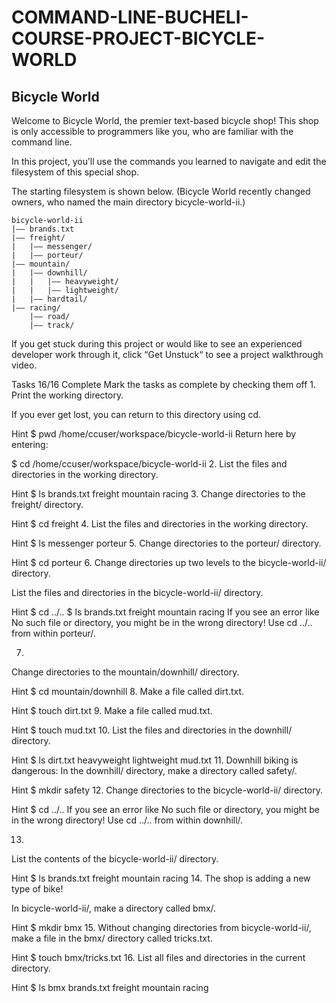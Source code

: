 # COMMAND-LINE-BUCHELI-COURSE-PROJECT-BICYCLE-WORLD

## Bicycle World
Welcome to Bicycle World, the premier text-based bicycle shop! This shop is only accessible to programmers like you, who are familiar with the command line.

In this project, you’ll use the commands you learned to navigate and edit the filesystem of this special shop.

The starting filesystem is shown below. (Bicycle World recently changed owners, who named the main directory bicycle-world-ii.)

```
bicycle-world-ii
|—— brands.txt
|—— freight/
|   |—— messenger/
|   |—— porteur/
|—— mountain/
|   |—— downhill/
|   |   |—— heavyweight/
|   |   |—— lightweight/
|   |—— hardtail/
|—— racing/
    |—— road/
    |—— track/
```

If you get stuck during this project or would like to see an experienced developer work through it, click “Get Unstuck“ to see a project walkthrough video.

Tasks
16/16 Complete
Mark the tasks as complete by checking them off
1.
Print the working directory.

If you ever get lost, you can return to this directory using cd.


Hint
$ pwd
/home/ccuser/workspace/bicycle-world-ii
Return here by entering:

$ cd /home/ccuser/workspace/bicycle-world-ii
2.
List the files and directories in the working directory.


Hint
$ ls
brands.txt  freight  mountain  racing
3.
Change directories to the freight/ directory.


Hint
$ cd freight
4.
List the files and directories in the working directory.


Hint
$ ls
messenger  porteur
5.
Change directories to the porteur/ directory.


Hint
$ cd porteur
6.
Change directories up two levels to the bicycle-world-ii/ directory.

List the files and directories in the bicycle-world-ii/ directory.


Hint
$ cd ../..
$ ls
brands.txt  freight  mountain  racing
If you see an error like No such file or directory, you might be in the wrong directory! Use cd ../.. from within porteur/.

7.
Change directories to the mountain/downhill/ directory.


Hint
$ cd mountain/downhill
8.
Make a file called dirt.txt.


Hint
$ touch dirt.txt
9.
Make a file called mud.txt.


Hint
$ touch mud.txt
10.
List the files and directories in the downhill/ directory.


Hint
$ ls
dirt.txt  heavyweight  lightweight  mud.txt
11.
Downhill biking is dangerous: In the downhill/ directory, make a directory called safety/.


Hint
$ mkdir safety
12.
Change directories to the bicycle-world-ii/ directory.


Hint
$ cd ../..
If you see an error like No such file or directory, you might be in the wrong directory! Use cd ../.. from within downhill/.

13.
List the contents of the bicycle-world-ii/ directory.


Hint
$ ls
brands.txt  freight  mountain  racing
14.
The shop is adding a new type of bike!

In bicycle-world-ii/, make a directory called bmx/.


Hint
$ mkdir bmx
15.
Without changing directories from bicycle-world-ii/, make a file in the bmx/ directory called tricks.txt.


Hint
$ touch bmx/tricks.txt
16.
List all files and directories in the current directory.


Hint
$ ls
bmx  brands.txt  freight  mountain  racing
